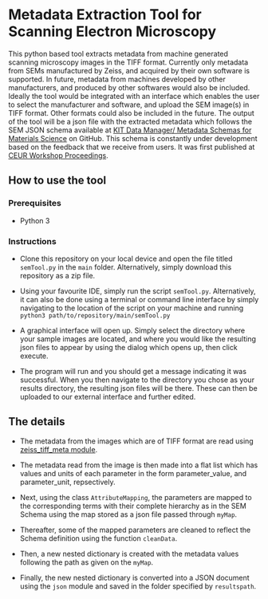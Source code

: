 # Metadata Extraction Tool for Scanning Electron Microscopy

This python based tool extracts metadata from machine generated scanning microscopy images in the TIFF format. Currently only metadata from SEMs manufactured by Zeiss, and acquired by their own software is supported. In future, metadata from machines developed by other manufacturers, and produced by other softwares would also be included. Ideally the tool would be integrated with an interface which enables the user to select the manufacturer and software, and upload the SEM image(s) in TIFF format. Other formats could also be included in the future. The output of the tool will be a json file with the extracted metadata which follows the SEM JSON schema available at [KIT Data Manager/ Metadata Schemas for Materials Science](https://github.com/kit-data-manager/Metadata-Schemas-for-Materials-Science) on GitHub. This schema is constantly under development based on the feedback that we receive from users. It was first published at [CEUR Workshop Proceedings](https://ceur-ws.org/Vol-3036/paper21.pdf).

## How to use the tool

### Prerequisites

* Python 3

### Instructions

* Clone this repository on your local device and open the file titled `semTool.py` in the `main` folder. Alternatively, simply download this repository as a zip file.

* Using your favourite IDE, simply run the script `semTool.py`. Alternatively, it can also be done using a terminal or command line interface by simply navigating to the location of the script on your machine and running `python3 path/to/repository/main/semTool.py`

* A graphical interface will open up. Simply select the directory where your sample images are located, and where you would like the resulting json files to appear by using the dialog which opens up, then click execute.

* The program will run and you should get a message indicating it was successful. When you then navigate to the directory you chose as your results directory, the resulting json files will be there. These can then be uploaded to our external interface and further edited.

 
## The details

* The metadata from the images which are of TIFF format are read using [zeiss_tiff_meta module](https://github.com/ks00x/zeiss_tiff_meta).

* The metadata read from the image is then made into a flat list which has values and units of each parameter in the form parameter_value, and parameter_unit, repsectively.
 
* Next, using the class `AttributeMapping`, the parameters are mapped to the corresponding terms with their complete hierarchy as in the SEM Schema using the map stored as a json file passed through `myMap`.
 
* Thereafter, some of the mapped parameters are cleaned to reflect the Schema definition using the function `cleanData`.
 
* Then, a new nested dictionary is created with the metadata values following the path as given on the `myMap`.
 
* Finally, the new nested dictionary is converted into a JSON document using the `json` module and saved in the folder specified by `resultspath`.
 


